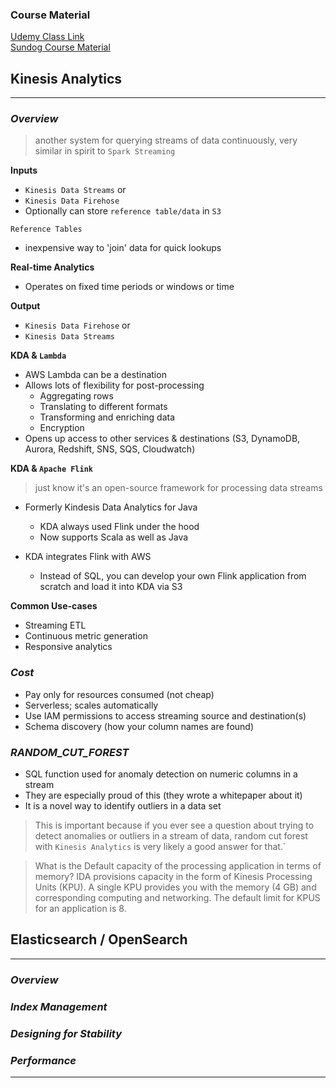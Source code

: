 ### Course Material
[Udemy Class Link](https://www.udemy.com/course/aws-data-analytics/)  
[Sundog Course Material](https://sundog-education.com/aws-certified-big-data-course-materials/)

## Kinesis Analytics
---  
### *Overview*
> another system for querying streams of data continuously, very similar in spirit to `Spark Streaming`

**Inputs**
- `Kinesis Data Streams` or 
- `Kinesis Data Firehose`
- Optionally can store `reference table/data` in `S3`

`Reference Tables`
- inexpensive way to 'join' data for quick lookups

**Real-time Analytics**
- Operates on fixed time periods or windows or time

**Output**
- `Kinesis Data Firehose` or 
- `Kinesis Data Streams`

**KDA & `Lambda`**
- AWS Lambda can be a destination
- Allows lots of flexibility for post-processing
    - Aggregating rows
    - Translating to different formats
    - Transforming and enriching data
    - Encryption
- Opens up access to other services & destinations (S3, DynamoDB, Aurora, Redshift, SNS, SQS, Cloudwatch)

**KDA & `Apache Flink`**
> just know it's an open-source framework for processing data streams

- Formerly Kindesis Data Analytics for Java
    - KDA always used Flink under the hood
    - Now supports Scala as well as Java

- KDA integrates Flink with AWS
    - Instead of SQL, you can develop your own Flink application from scratch and load it into KDA via S3

**Common Use-cases**
- Streaming ETL
- Continuous metric generation
- Responsive analytics

### *Cost*
- Pay only for resources consumed (not cheap)
- Serverless; scales automatically
- Use IAM permissions to access streaming source and destination(s)
- Schema discovery (how your column names are found)

### *RANDOM_CUT_FOREST*
- SQL function used for anomaly detection on numeric columns in a stream
- They are especially proud of this (they wrote a whitepaper about it)
- It is a novel way to identify outliers in a data set 

> This is important because if you ever see a question about trying to detect anomalies or outliers in a stream of data,
> random cut forest with `Kinesis Analytics` is very likely a good answer for that.`

>  What is the Default capacity of the processing application in terms of memory?
> IDA provisions capacity in the form of Kinesis Processing Units (KPU).
> A single KPU provides you with the memory (4 GB) and corresponding computing and networking. 
> The default limit for KPUS for an application is 8.

## Elasticsearch / OpenSearch
---  
### *Overview*

### *Index Management*

### *Designing for Stability*

### *Performance*


---
